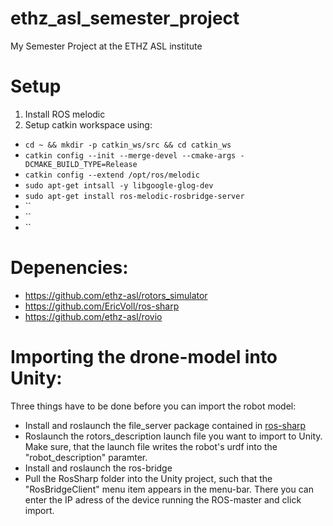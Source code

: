 # ethz_asl_semester_project
My Semester Project at the ETHZ ASL institute


# Setup
1. Install ROS melodic
2. Setup catkin workspace using:
 - `cd ~ && mkdir -p catkin_ws/src && cd catkin_ws`
 - `catkin config --init --merge-devel --cmake-args -DCMAKE_BUILD_TYPE=Release`
 - `catkin config --extend /opt/ros/melodic`
 - `sudo apt-get intsall -y libgoogle-glog-dev`
 - `sudo apt-get install ros-melodic-rosbridge-server`
 - ``
 - ``
 - ``

# Depenencies:
- https://github.com/ethz-asl/rotors_simulator
- https://github.com/EricVoll/ros-sharp
- https://github.com/ethz-asl/rovio

# Importing the drone-model into Unity:
Three things have to be done before you can import the robot model:
- Install and roslaunch the file_server package contained in [ros-sharp](https://github.com/EricVoll/ros-sharp)
- Roslaunch the rotors_description launch file you want to import to Unity. Make sure, that the launch file writes the robot's urdf into the "robot_description" paramter.
- Install and roslaunch the ros-bridge
- Pull the RosSharp folder into the Unity project, such that the "RosBridgeClient" menu item appears in the menu-bar. There you can enter the IP adress of the device running the ROS-master and click import.

